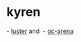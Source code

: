 # kyren

- [luster](https://github.com/kyren/luster) and 
- [gc-arena](https://github.com/kyren/gc-arena)



